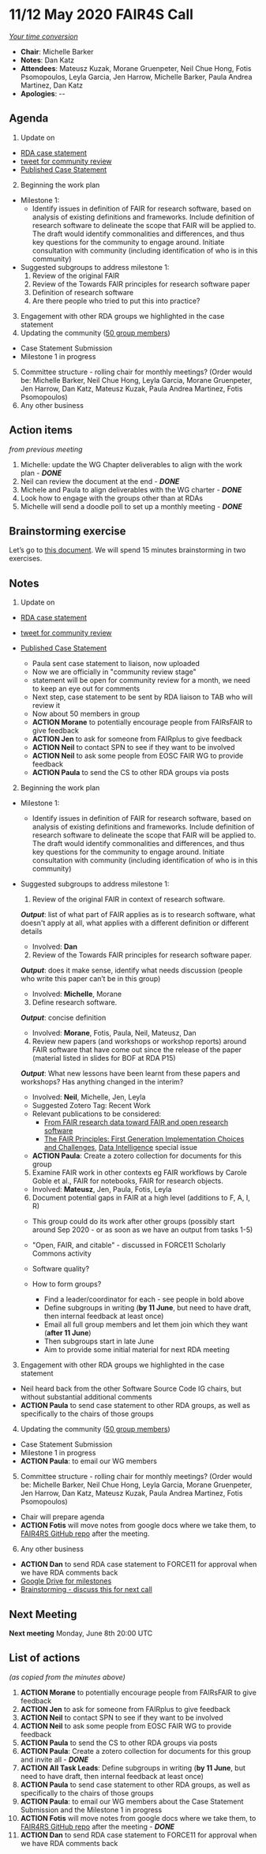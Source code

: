 # 11/12 May 2020 FAIR4S Call

_[Your time conversion](https://www.timeanddate.com/worldclock/fixedtime.html?msg=CaseStatementFAIR4RS&iso=20200512T06&p1=47&ah=1)_


- **Chair**: Michelle Barker
- **Notes**: Dan Katz
- **Attendees**: Mateusz Kuzak, Morane Gruenpeter, Neil Chue Hong, Fotis Psomopoulos, Leyla Garcia, Jen Harrow, Michelle Barker,  Paula Andrea Martinez, Dan Katz
- **Apologies**: --

## Agenda

1. Update on
  - [RDA case statement](https://docs.google.com/document/d/1i2n99MPp02icMBIeaalRGMRKqawl09LQGJcCvTmVeRI/edit?ts=5e9689af#)
  - [tweet for community review](https://twitter.com/orchid00/status/1259763913521901569?s=20)
  - [Published Case Statement](https://www.rd-alliance.org/group/fair-4-research-software-fair4rs-wg/case-statement/fair-research-software-wg-case-statement)
2. Beginning the work plan
  - Milestone 1:
    - Identify issues in definition of FAIR for research software, based on analysis of existing definitions and frameworks. Include definition of research software to delineate the scope that FAIR will be applied to. The draft would identify commonalities and differences, and thus key questions for the community to engage around. Initiate consultation with community (including identification of who is in this community)
  - Suggested subgroups to address milestone 1:
    1. Review of the original FAIR
    2. Review of the Towards FAIR principles for research software paper
    3. Definition of research software
    4. Are there people who tried to put this into practice?
3. Engagement with other RDA groups we highlighted in the case statement
4. Updating the community ([50 group members](https://www.rd-alliance.org/node/69317/members))
  - Case Statement Submission
  - Milestone 1 in progress
5. Committee structure - rolling chair for monthly meetings? (Order would be: Michelle Barker, Neil Chue Hong, Leyla Garcia, Morane Gruenpeter, Jen Harrow, Dan Katz, Mateusz Kuzak, Paula Andrea Martinez, Fotis Psomopoulos)
6. Any other business

## Action items

_from previous meeting_

1. Michelle: update the WG Chapter deliverables to align with the work plan - _**DONE**_
2. Neil can review the document at the end - _**DONE**_
3. Michele and Paula to align deliverables with the WG charter - _**DONE**_
4. Look how to engage with the groups other than at RDAs
5. Michelle will send a doodle poll to set up a monthly meeting - _**DONE**_

## Brainstorming exercise

Let’s go to [this document](https://docs.google.com/document/d/14f0hXT6EQbw6XR8Kx3K-F-pAMDHXFxtKlDdJ8JKzhZ4/edit). We will spend 15 minutes brainstorming in two exercises.

## Notes
1. Update on
  - [RDA case statement](https://docs.google.com/document/d/1i2n99MPp02icMBIeaalRGMRKqawl09LQGJcCvTmVeRI/edit?ts=5e9689af#)
  - [tweet for community review](https://twitter.com/orchid00/status/1259763913521901569?s=20)
  - [Published Case Statement](https://www.rd-alliance.org/group/fair-4-research-software-fair4rs-wg/case-statement/fair-research-software-wg-case-statement)

    - Paula sent case statement to liaison, now uploaded
    - Now we are officially in "community review stage"
    - statement will be open for community review for a month, we need to keep an eye out for comments
    - Next step, case statement to be sent by RDA liaison to TAB who will review it
    - Now about 50 members in group
    - **ACTION Morane** to potentially encourage people from FAIRsFAIR to give feedback
    - **ACTION Jen** to ask for someone from FAIRplus to give feedback
    - **ACTION Neil** to contact SPN to see if they want to be involved
    - **ACTION Neil** to ask some people from EOSC FAIR WG to provide feedback
    - **ACTION Paula** to send the CS to other RDA groups via posts

2. Beginning the work plan
  - Milestone 1:
    - Identify issues in definition of FAIR for research software, based on analysis of existing definitions and frameworks. Include definition of research software to delineate the scope that FAIR will be applied to. The draft would identify commonalities and differences, and thus key questions for the community to engage around. Initiate consultation with community (including identification of who is in this community)
  - Suggested subgroups to address milestone 1:
    1. Review of the original FAIR in context of research software.

      **_Output_**: list of what part of FAIR applies as is to research software, what doesn't apply at all, what applies with a different definition or different details
      - Involved: **Dan**

    2. Review of the Towards FAIR principles for research software paper.

      **_Output_**: does it make sense, identify what needs discussion (people who write this paper can’t be in this group)
      - Involved: **Michelle**, Morane

    3. Define research software.

      **_Output_**: concise definition
      - Involved: **Morane**, Fotis, Paula, Neil, Mateusz, Dan

    4. Review new papers (and workshops or workshop reports) around FAIR software that have come out since the release of the paper (material listed in slides for BOF at RDA P15)

      **_Output_**: What new lessons have been learnt from these papers and workshops? Has anything changed in the interim?
      - Involved: **Neil**, Michelle, Jen, Leyla
      - Suggested Zotero Tag: Recent Work
      - Relevant publications to be considered:
          - [From FAIR research data toward FAIR and open research software](https://doi.org/10.1515/itit-2019-0040)
          - [The FAIR Principles: First Generation Implementation Choices and Challenges](https://www.mitpressjournals.org/doi/full/10.1162/dint_e_00023), [Data Intelligence](https://data-intelligence-journal.org) special issue
      - **ACTION Paula**: Create a zotero collection for documents for this group

    5. Examine FAIR work in other contexts eg FAIR workflows by Carole Goble et al., FAIR for notebooks, FAIR for research objects.

      - Involved: **Mateusz**, Jen, Paula, Fotis, Leyla

    6. Document potential gaps in FAIR at a high level (additions to F, A, I, R)
      - This group could do its work after other groups (possibly start around Sep 2020 - or as soon as we have an output from tasks 1-5)
      - "Open, FAIR, and citable" - discussed in FORCE11 Scholarly Commons activity
      - Software quality?

    - How to form groups?
      - Find a leader/coordinator for each - see people in bold above
      - Define subgroups in writing (**by 11 June**, but need to have draft, then internal feedback at least once)
      - Email all full group members and let them join which they want (**after 11 June**)
      - Then subgroups start in late June
      - Aim to provide some initial material for next RDA meeting


3. Engagement with other RDA groups we highlighted in the case statement
  - Neil heard back from the other Software Source Code IG chairs, but without substantial additional comments
  - **ACTION Paula** to send case statement to other RDA groups, as well as specifically to the chairs of those groups

4. Updating the community ([50 group members](https://www.rd-alliance.org/node/69317/members))
  - Case Statement Submission
  - Milestone 1 in progress
  - **ACTION Paula**: to email our WG members

5. Committee structure - rolling chair for monthly meetings? (Order would be: Michelle Barker, Neil Chue Hong, Leyla Garcia, Morane Gruenpeter, Jen Harrow, Dan Katz, Mateusz Kuzak, Paula Andrea Martinez, Fotis Psomopoulos)
  - Chair will prepare agenda
  - **ACTION Fotis** will move notes from google docs where we take them, to [FAIR4RS GitHub repo](https://github.com/force11/FAIR4RS) after the meeting.

6. Any other business
  - **ACTION Dan** to send RDA case statement to FORCE11 for approval when we have RDA comments back
  - [Google Drive for milestones](https://drive.google.com/drive/folders/1ZsRDYvbeXfgkp3t7qTpYcUzQsSYA2xDF)
 - [Brainstorming - discuss this for next call](https://docs.google.com/document/d/14f0hXT6EQbw6XR8Kx3K-F-pAMDHXFxtKlDdJ8JKzhZ4/edit)


## Next Meeting

**Next meeting** Monday, June 8th 20:00 UTC


## List of actions

_(as copied from the minutes above)_

1. **ACTION Morane** to potentially encourage people from FAIRsFAIR to give feedback
2. **ACTION Jen** to ask for someone from FAIRplus to give feedback
3. **ACTION Neil** to contact SPN to see if they want to be involved
4. **ACTION Neil** to ask some people from EOSC FAIR WG to provide feedback
5. **ACTION Paula** to send the CS to other RDA groups via posts
6. **ACTION Paula**: Create a zotero collection for documents for this group and invite all - **_DONE_**
7. **ACTION All Task Leads**: Define subgroups in writing (**by 11 June**, but need to have draft, then internal feedback at least once)
8. **ACTION Paula** to send case statement to other RDA groups, as well as specifically to the chairs of those groups
9. **ACTION Paula**: to email our WG members about the Case Statement Submission and the Milestone 1 in progress
10. **ACTION Fotis** will move notes from google docs where we take them, to [FAIR4RS GitHub repo](https://github.com/force11/FAIR4RS) after the meeting - **_DONE_**
11. **ACTION Dan** to send RDA case statement to FORCE11 for approval when we have RDA comments back
